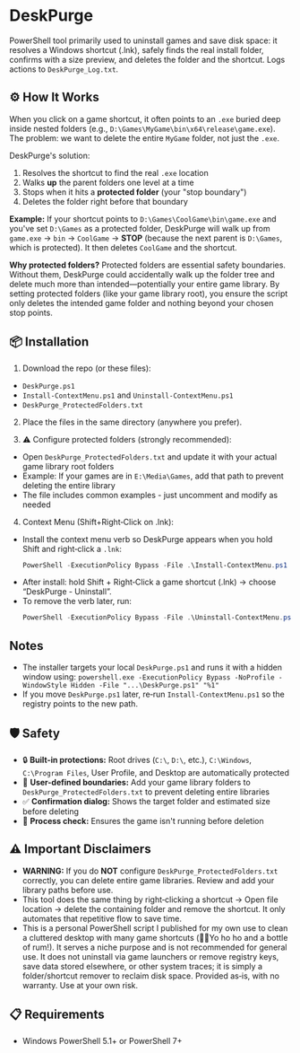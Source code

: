 ﻿# DeskPurge

PowerShell tool primarily used to uninstall games and save disk space: it resolves a Windows shortcut (.lnk), safely finds the real install folder, confirms with a size preview, and deletes the folder and the shortcut. Logs actions to `DeskPurge_Log.txt`.

## ⚙️ How It Works

When you click on a game shortcut, it often points to an `.exe` buried deep inside nested folders (e.g., `D:\Games\MyGame\bin\x64\release\game.exe`). The problem: we want to delete the entire `MyGame` folder, not just the `.exe`.

DeskPurge's solution:
1. Resolves the shortcut to find the real `.exe` location
2. Walks **up** the parent folders one level at a time
3. Stops when it hits a **protected folder** (your "stop boundary")
4. Deletes the folder right before that boundary

**Example:** If your shortcut points to `D:\Games\CoolGame\bin\game.exe` and you've set `D:\Games` as a protected folder, DeskPurge will walk up from `game.exe` → `bin` → `CoolGame` → **STOP** (because the next parent is `D:\Games`, which is protected). It then deletes `CoolGame` and the shortcut.

**Why protected folders?** Protected folders are essential safety boundaries. Without them, DeskPurge could accidentally walk up the folder tree and delete much more than intended—potentially your entire game library. By setting protected folders (like your game library root), you ensure the script only deletes the intended game folder and nothing beyond your chosen stop points.

## 📦 Installation

1) Download the repo (or these files):
- `DeskPurge.ps1`
- `Install-ContextMenu.ps1` and `Uninstall-ContextMenu.ps1`
- `DeskPurge_ProtectedFolders.txt`

2) Place the files in the same directory (anywhere you prefer).

3) ⚠️ Configure protected folders (strongly recommended):
- Open `DeskPurge_ProtectedFolders.txt` and update it with your actual game library root folders
- Example: If your games are in `E:\Media\Games`, add that path to prevent deleting the entire library
- The file includes common examples - just uncomment and modify as needed

4) Context Menu (Shift+Right‑Click on .lnk):
- Install the context menu verb so DeskPurge appears when you hold Shift and right‑click a `.lnk`:
  ```powershell
  PowerShell -ExecutionPolicy Bypass -File .\Install-ContextMenu.ps1
  ```
- After install: hold Shift + Right‑Click a game shortcut (.lnk) → choose “DeskPurge - Uninstall”.
- To remove the verb later, run:
  ```powershell
  PowerShell -ExecutionPolicy Bypass -File .\Uninstall-ContextMenu.ps1
  ```

## Notes
- The installer targets your local `DeskPurge.ps1` and runs it with a hidden window using:
  `powershell.exe -ExecutionPolicy Bypass -NoProfile -WindowStyle Hidden -File "...\DeskPurge.ps1" "%1"`
- If you move `DeskPurge.ps1` later, re‑run `Install-ContextMenu.ps1` so the registry points to the new path.

## 🛡️ Safety

- 🔒 **Built-in protections:** Root drives (`C:\`, `D:\`, etc.), `C:\Windows`, `C:\Program Files`, User Profile, and Desktop are automatically protected
- 📁 **User-defined boundaries:** Add your game library folders to `DeskPurge_ProtectedFolders.txt` to prevent deleting entire libraries
- ✅ **Confirmation dialog:** Shows the target folder and estimated size before deleting
- 🚫 **Process check:** Ensures the game isn't running before deletion

## ⚠️ Important Disclaimers

- **WARNING:** If you do **NOT** configure `DeskPurge_ProtectedFolders.txt` correctly, you can delete entire game libraries. Review and add your library paths before use.
- This tool does the same thing by right‑clicking a shortcut → Open file location → delete the containing folder and remove the shortcut. It only automates that repetitive flow to save time.
- This is a personal PowerShell script I published for my own use to clean a cluttered desktop with many game shortcuts (🏴‍☠️Yo ho ho and a bottle of rum!). It serves a niche purpose and is not recommended for general use. It does not uninstall via game launchers or remove registry keys, save data stored elsewhere, or other system traces; it is simply a folder/shortcut remover to reclaim disk space. Provided as‑is, with no warranty. Use at your own risk.

## 📋 Requirements

- Windows PowerShell 5.1+ or PowerShell 7+
